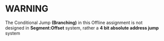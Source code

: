 # WARNING

The Conditional Jump **(Branching)** in this Offline assignment is not designed in **Segment:Offset** system, rather  a **4 bit absolute address jump** system
